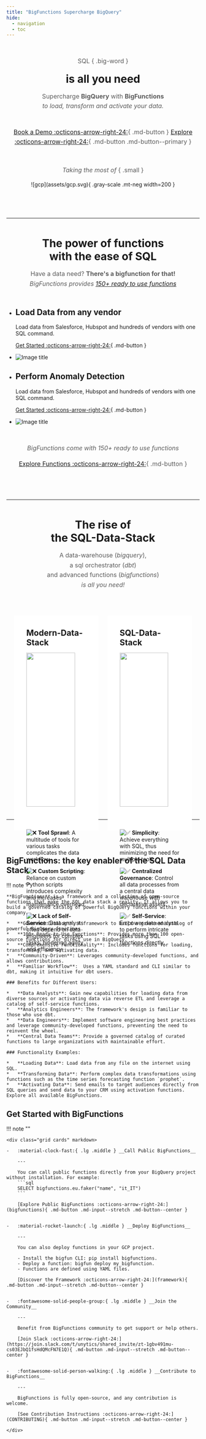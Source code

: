 ```yaml
---
title: "BigFunctions Supercharge BigQuery"
hide:
  - navigation
  - toc
---
```


<style>


.md-typeset .md-button--primary:hover {
  color: var(--md-primary-fg-color);
  background-color: var(--md-primary-bg-color);
  border-color: var(--md-primary-fg-color);
}
.md-typeset .md-button--primary {
  color: var(--md-primary-bg-color);
  background-color: var(--md-primary-fg-color);
  border-color: var(--md-primary-bg-color);
}

.hero__image {
  max-width: 1000px;
  /*min-width: 600px;*/
  width: 100%;
  height: auto;
  margin: 0 auto;
  display: flex;
  align-items: stretch;
}

.hero__image img {
  width: 100%;
  height: 100%;
  min-width: 0;
}

.md-button--center {
    text-align: center;
}

.md-content h1, .md-content h2 {
  background-image: linear-gradient(60deg, #495ccdff, #232c60ff);
  background-clip: text;
  color: #0000!important;
}

.md-content h1 {
  font-weight: 700!important;
  font-size: 2rem!important;
  line-height: 1.1 !important;
  margin: 0 0 0.6em!important;
}

.md-content .big-word {
  font-weight: 700!important;
  color: rgb(38, 38, 38)!important;
  font-size: 3rem!important;
  color: var(--md-default-fg-color--light);
  font-size: 2em;
  line-height: 1;
  margin-top: 0;
  margin-bottom: 0;
}

.md-content h2 {
    font-weight: 600!important;
}

.centered-big-message {
    color: rgb(92, 92, 92);
    font-size: 1.2em;
    margin-top: -0.5em;
}

.quote {
    text-align: center;
    font-style: italic;
    /* font-weight: 600!important; */
    font-size: 1.2em!important;
    color: rgb(250, 250, 250)!important;
    /* color: rgb(92, 92, 92)!important; */
    background-color: var(--md-primary-fg-color)!important;
}

img.gray-scale {
  filter: grayscale(100%); /* Standard */
  -webkit-filter: grayscale(100%); /* Webkit */
  vertical-align: middle;
}

.primary-background {
  background-color: var(--md-primary-fg-color)!important;
  padding: 20px;
}

.mt-neg {
  margin-top: -20px!important;
}


/*------- HERO -------*/
.hero {
  max-width: 700px;
  margin: 0 auto;
  text-align: center;
  margin-top: 3rem;
  margin-bottom: 3rem;
}

.hero h1 {
  margin: 0 0 0.3em!important;
}

.hero p {
  color: rgb(92, 92, 92);
  font-weight: 400;
  font-size: 0.8rem;
  line-height: 1.6;
}


/*------- TEXT AND IMAGE -------*/
.md-typeset .text-and-image {
  display: grid;
  grid-template-columns: repeat(1, minmax(0, 1fr));
}

.md-typeset .text-and-image>ul {
    display: contents;
}

.md-typeset .text-and-image>ul>li {
    display: block;
    margin: 0;
    padding: .8rem;
}


/*------- MEDIUM TO LARGE SCREEN -------*/
@media (min-width: 640px) {
  .md-content h1 {
    font-size: 3rem!important;
  }

  .md-content .big-word {
    font-size: 4.5rem!important;
  }

  .hero p {
    font-size: 1rem!important;
  }
  .hero p.small {
    font-size: 0.8rem!important;
  }

  .grid-2 {
    grid-template-columns: 47.5% 47.5%!important;
    grid-column-gap: 5%!important;
    grid-row-gap: 40px!important;
  }
}

/*------- LARGE SCREEN -------*/
@media (min-width: 1024px) {

  .md-typeset .text-and-image {
    grid-template-columns: repeat(2, minmax(0, 1fr));
    column-gap: 2rem;
  }

  .md-typeset .text-and-image.image-on-left li:nth-of-type(2) {
     order: -9999!important;
  }
}


/*------- OBSOLETE GRID -------*/
.grid-container {
    background-color: var(--md-primary-fg-color)!important;
    padding: 20px;
}

.grid-container h2 {
    color: var(--md-primary-fg-color) !important;
}

.grid-container li {
    margin: 10px 0!important;
}

.cards li {
    background-color: white;
    color: rgb(92, 92, 92);
}

.grid-2 {
  display: grid;
  grid-template-columns: 100%;
  grid-column-gap: 0;
  grid-row-gap: 20px;
  max-width: 900px;
  margin: auto;
}
.grid-2 > div {
  background-color: white;
  padding: 2rem;
  max-width: 400px;
  margin: auto;
  height: 100%;
}

.grid-2 h2 {
  margin: 0 0 0.64em!important;
}


</style>


<div class="hero" markdown>

SQL
{ .big-word }

# is all you need

Supercharge **BigQuery** with **BigFunctions**<br>
*to load, transform and activate your data.*<br><br>

[Book a Demo :octicons-arrow-right-24:](https://calendar.app.google/zu54nNMHLVw7jYWy8){ .md-button }
[Explore :octicons-arrow-right-24:](bigfunctions/){ .md-button .md-button--primary }


</div>



<!------------- TECHNOLOGIES UPON SECTION  ----------->
<div class="hero" markdown>

*Taking the most of*
{ .small }

<figure markdown="span">
  ![gcp](assets/gcp.svg){ .gray-scale .mt-neg width=200 }
</figure>

</div>

<br>

---

<!------------- POWER OF FUNCTIONS SECTION  ----------->
<div class="hero" markdown>

# The power of functions<br>with the ease of SQL

Have a data need? **There's a bigfunction for that!**<br>
*BigFunctions provides [150+ ready to use functions](bigfunctions/)</a>*

</div>


<div class="text-and-image image-on-left" markdown>

-   ## Load Data from any vendor

    Load data from Salesforce, Hubspot and hundreds of vendors with one SQL command.

    [Get Started :octicons-arrow-right-24:](bigfunctions/load_api_data/){ .md-button }

-   ![Image title](https://dummyimage.com/600x400/eee/aaa)

</div>


<div class="text-and-image image-on-right" markdown>

-   ## Perform Anomaly Detection

    Load data from Salesforce, Hubspot and hundreds of vendors with one SQL command.

    [Get Started :octicons-arrow-right-24:](bigfunctions/load_api_data/){ .md-button }

-   ![Image title](https://dummyimage.com/600x400/eee/aaa)

</div>



<div class="hero" markdown>

*BigFunctions come with 150+ ready to use functions*

[Explore Functions :octicons-arrow-right-24:](bigfunctions/){ .md-button }

</div>

<br>

---


<div class="hero" markdown>

# The rise of <br> the SQL-Data-Stack

A data-warehouse (*bigquery*),<br>
a sql orchestrator (*dbt*)<br>
and advanced functions (*bigfunctions*)<br>
*is all you need!*

</div>


<div class="md-container primary-background">


<div class="grid-2">
  <div>
    <h2>Modern-Data-Stack</h2>
    <img src="assets/modern_data_stack2.png" style="width: 90%">
    <p><img alt="❌" class="twemoji" src="https://cdn.jsdelivr.net/gh/jdecked/twemoji@15.0.3/assets/svg/274c.svg" title=":x:"> <strong>Tool Sprawl</strong>: A multitude of tools for various tasks complicates the data workflow.</p>
    <p><img alt="❌" class="twemoji" src="https://cdn.jsdelivr.net/gh/jdecked/twemoji@15.0.3/assets/svg/274c.svg" title=":x:"> <strong>Custom Scripting</strong>: Reliance on custom Python scripts introduces complexity and increases maintenance overhead.</p>
    <p><img alt="❌" class="twemoji" src="https://cdn.jsdelivr.net/gh/jdecked/twemoji@15.0.3/assets/svg/274c.svg" title=":x:"> <strong>Lack of Self-Service</strong>: Data analysts often depend on data engineers for complex tasks, hindering agility and efficiency.</p>
  </div>
  <div>
    <h2>SQL-Data-Stack</h2>
    <img src="assets/sql_data_stack2.png" style="width: 90%">
    <p><img alt="✅" class="twemoji" src="https://cdn.jsdelivr.net/gh/jdecked/twemoji@15.0.3/assets/svg/2705.svg" title=":white_check_mark:">  <strong>Simplicity</strong>: Achieve everything with SQL, thus minimizing the need for multiple tools.</p>
    <p><img alt="✅" class="twemoji" src="https://cdn.jsdelivr.net/gh/jdecked/twemoji@15.0.3/assets/svg/2705.svg" title=":white_check_mark:">  <strong>Centralized Governance</strong>: Control all data processes from a central data warehouse with declarative assets.</p>
    <p><img alt="✅" class="twemoji" src="https://cdn.jsdelivr.net/gh/jdecked/twemoji@15.0.3/assets/svg/2705.svg" title=":white_check_mark:">  <strong>Self-Service</strong>:  Empower data analysts to perform intricate tasks using SQL functions directly.</p>
  </div>
</div>
</div>

---





<br>
<br>
<br>




## BigFunctions: the key enabler of the SQL Data Stack

!!! note ""


    **BigFunctions** is a framework and a collection of open-source functions that make the SQL data stack a reality. It allows you to build a governed catalog of powerful BigQuery functions within your company.

    *   **Governed Catalog**: A framework to build a governed catalog of powerful BigQuery functions.
    *   **100+ Ready-to-Use Functions**: Provides more than 100 open-source functions for direct use in BigQuery.
    *   **Comprehensive Functionality**: Includes functions for loading, transforming, and activating data.
    *   **Community-Driven**: Leverages community-developed functions, and allows contributions.
    *   **Familiar Workflow**:  Uses a YAML standard and CLI similar to dbt, making it intuitive for dbt users.

    ### Benefits for Different Users:

    *   **Data Analysts**: Gain new capabilities for loading data from diverse sources or activating data via reverse ETL and leverage a catalog of self-service functions.
    *   **Analytics Engineers**: The framework's design is familiar to those who use dbt.
    *   **Data Engineers**: Implement software engineering best practices and leverage community-developed functions, preventing the need to reinvent the wheel.
    *   **Central Data Teams**: Provide a governed catalog of curated functions to large organizations with maintainable effort.

    ### Functionality Examples:

    *   **Loading Data**: Load data from any file on the internet using SQL.
    *   **Transforming Data**: Perform complex data transformations using functions such as the time series forecasting function `prophet`.
    *   **Activating Data**: Send emails to target audiences directly from SQL queries and send data to your CRM using activation functions.
    Explore all available BigFunctions.


## Get Started with BigFunctions

!!! note ""

    <div class="grid cards" markdown>

    -   :material-clock-fast:{ .lg .middle } __Call Public BigFunctions__

        ---

        You can call public functions directly from your BigQuery project without installation. For example:
        ```sql
        SELECT bigfunctions.eu.faker("name", "it_IT")
        ```

        [Explore Public BigFunctions :octicons-arrow-right-24:](bigfunctions){ .md-button .md-input--stretch .md-button--center }


    -   :material-rocket-launch:{ .lg .middle } __Deploy BigFunctions__

        ---

        You can also deploy functions in your GCP project.

        - Install the bigfun CLI: pip install bigfunctions.
        - Deploy a function: bigfun deploy my_bigfunction.
        - Functions are defined using YAML files.

        [Discover the Framework :octicons-arrow-right-24:](framework){ .md-button .md-input--stretch .md-button--center }


    -   :fontawesome-solid-people-group:{ .lg .middle } __Join the Community__

        ---

        Benefit from BigFunctions community to get support or help others.

        [Join Slack :octicons-arrow-right-24:](https://join.slack.com/t/unytics/shared_invite/zt-1gbv491mu-cs03EJbQ1fsHdQMcFN7E1Q){ .md-button .md-input--stretch .md-button--center }


    -   :fontawesome-solid-person-walking:{ .lg .middle } __Contribute to BigFunctions__

        ---

        BigFunctions is fully open-source, and any contribution is welcome.

        [See Contribution Instructions :octicons-arrow-right-24:](CONTRIBUTING){ .md-button .md-input--stretch .md-button--center }

    </div>
